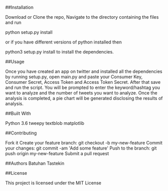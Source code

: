 ##Installation

Download or Clone the repo, Navigate to the directory containing the files and run

python setup.py install

or if you have different versions of python installed then

python3 setup.py install 
to install the dependencies.

##Usage

Once you have created an app on twitter and installed all the dependencies by running setup.py, open main.py and paste your Consumer Key, Consumer Secret, Access Token and Access Token Secret. After that save and run the script. You will be prompted to enter the keyword/hashtag you want to analyze and the number of tweets you want to analyze. Once the analysis is completed, a pie chart will be generated disclosing the results of analysis.

##Built With

Python 3.6
tweepy
textblob
matplotlib


##Contributing

Fork it
Create your feature branch: git checkout -b my-new-feature
Commit your changes: git commit -am 'Add some feature'
Push to the branch: git push origin my-new-feature
Submit a pull request

##Authors
Batuhan Tastekin

##License

This project is licensed under the MIT License
